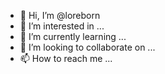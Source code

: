 - 👋 Hi, I’m @loreborn
- 👀 I’m interested in ...
- 🌱 I’m currently learning ...
- 💞️ I’m looking to collaborate on ...
- 📫 How to reach me ...

<!---
loreborn/loreborn is a ✨ special ✨ repository because its `README.md` (this file) appears on your GitHub profile.
You can click the Preview link to take a look at your changes.
--->
